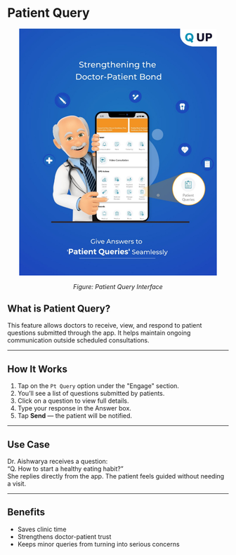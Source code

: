 ﻿# Patient Query

<p align="center">
  <img src="images/patient-query-ui.jpeg" alt="Patient Query UI" width="450"/>
</p>
<p align="center"><em>Figure: Patient Query Interface</em></p>

## What is Patient Query?

This feature allows doctors to receive, view, and respond to patient questions submitted through the app. It helps maintain ongoing communication outside scheduled consultations.

---

## How It Works

1. Tap on the `Pt Query` option under the "Engage" section.
2. You’ll see a list of questions submitted by patients.
3. Click on a question to view full details.
4. Type your response in the Answer box.
5. Tap **Send** — the patient will be notified.

---

## Use Case

Dr. Aishwarya receives a question:  
“Q. How to start a healthy eating habit?”  
She replies directly from the app. The patient feels guided without needing a visit.

---

## Benefits

- Saves clinic time
- Strengthens doctor-patient trust
- Keeps minor queries from turning into serious concerns

